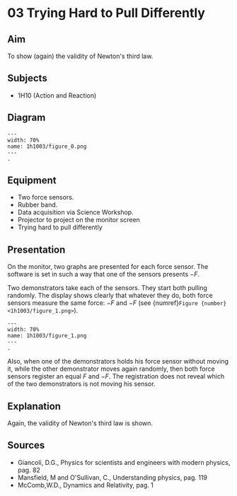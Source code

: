 # 03 Trying Hard to Pull Differently 

## Aim   
 To show (again) the validity of Newton's third law.    
  
## Subjects   
* 1H10 (Action and Reaction)   

## Diagram
    
```{figure} figures/figure_0.png  
---  
width: 70%  
name: 1h1003/figure_0.png  
---  
. 
```
     
  
## Equipment   
 *  Two force sensors. 
 *  Rubber band. 
 *  Data acquisition via Science Workshop. 
 *  Projector to project on the monitor screen
 *  Trying hard to pull differently
    
  
## Presentation   
On the monitor, two graphs are presented for each force sensor. The software is set in such a way that one of the sensors presents $-F$.

Two demonstrators take each of the sensors. They start both pulling randomly. The display shows clearly that whatever they do, both force sensors measure the same force: $-F$ and $-F$ (see {numref}`Figure {number} <1h1003/figure_1.png>`).  

```{figure} figures/figure_1.png  
---  
width: 70%  
name: 1h1003/figure_1.png  
---  
. 
```

Also, when one of the demonstrators holds his force sensor without moving it, while the other demonstrator moves again randomly, then both force sensors register an equal $F$ and $-F$. The registration does not reveal which of the two demonstrators is not moving his sensor.   
  
## Explanation   
 Again, the validity of Newton's third law is shown.    
  
## Sources
 *  Giancoli, D.G., Physics for scientists and engineers with modern physics, pag. 82 
 *  Mansfield, M and O'Sullivan, C., Understanding physics, pag. 119 
 *  McComb,W.D., Dynamics and Relativity, pag. 1
  
